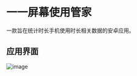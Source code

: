 # 一一屏幕使用管家
一款旨在统计时长手机使用时长相关数据的安卓应用。

## 应用界面
![image](https://github.com/JavarisLyn/YiYiPhoneUsageWatcher/blob/master/pics/Splash.jpg)


